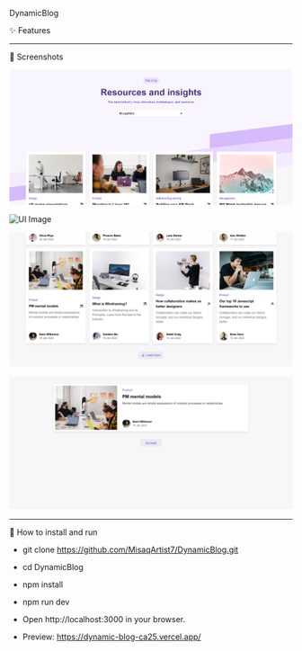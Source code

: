  DynamicBlog


✨ Features

-------------------------------------   
📸 Screenshots

![UI Image](public/images/screenshots/1.png)

![UI Image](public/images/screenshotss/2.png)

![UI Image](public/images/screenshots/3.png)

![UI Image](public/images/screenshots/4.png)

-------------------------------------
🚀 How to install and run
- git clone https://github.com/MisaqArtist7/DynamicBlog.git
- cd DynamicBlog
- npm install
- npm run dev
- Open http://localhost:3000 in your browser.

- Preview: https://dynamic-blog-ca25.vercel.app/

